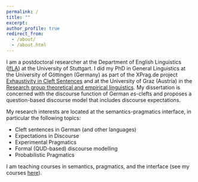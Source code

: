 ```yaml
---
permalink: /
title: ""
excerpt: 
author_profile: true
redirect_from: 
  - /about/
  - /about.html
---
```


I am a postdoctoral researcher at the Department of English Linguistics ([IfLA](https://www.ling.uni-stuttgart.de/institut/ifla/)) at the University of Stuttgart. I did my PhD in General Linguistics at the University of Göttingen (Germany) as part of the XPrag.de project [Exhaustivity in Cleft Sentences](http://www.xprag.de/?page_id=94) and at the University of Graz (Austria) in the [Research group theoretical and empirical linguistics](https://germanistik.uni-graz.at/en/research-group-theoretical-and-empirical-linguistics/). My dissertation is concerned with the discourse function of German *es*-clefts and proposes a question-based discourse model that includes discourse expectations.

My research interests are located at the semantics-pragmatics interface, in particular the following topics:
* Cleft sentences in German (and other languages)
* Expectations in Discourse
* Experimental Pragmatics
* Formal (QUD-based) discourse modelling
* Probabilistic Pragmatics

I am teaching courses in semantics, pragmatics, and the interface (see my courses [here](https://swantje-toennis.github.io/teaching/)).



